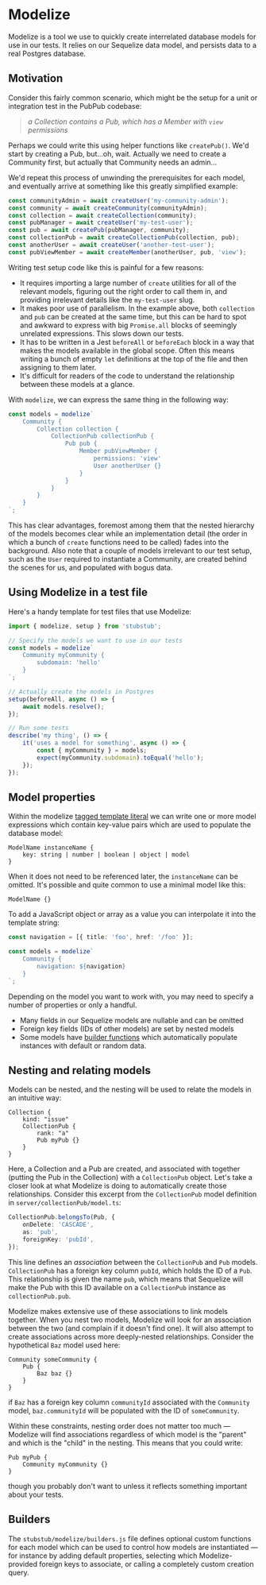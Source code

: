 # Modelize

Modelize is a tool we use to quickly create interrelated database models for use in our tests. It relies on our Sequelize data model, and persists data to a real Postgres database.

## Motivation

Consider this fairly common scenario, which might be the setup for a unit or integration test in the PubPub codebase:

> _a Collection contains a Pub, which has a Member with `view` permissions_

Perhaps we could write this using helper functions like `createPub()`. We'd start by creating a Pub, but...oh, wait. Actually we need to create a Community first, but actually that Community needs an admin...

We'd repeat this process of unwinding the prerequisites for each model, and eventually arrive at something like this greatly simplified example:

```ts
const communityAdmin = await createUser('my-community-admin');
const community = await createCommunity(communityAdmin);
const collection = await createCollection(community);
const pubManager = await createUser('my-test-user');
const pub = await createPub(pubManager, community);
const collectionPub = await createCollectionPub(collection, pub);
const anotherUser = await createUser('another-test-user');
const pubViewMember = await createMember(anotherUser, pub, 'view');
```

Writing test setup code like this is painful for a few reasons:

-   It requires importing a large number of `create` utilities for all of the relevant models, figuring out the right order to call them in, and providing irrelevant details like the `my-test-user` slug.
-   It makes poor use of parallelism. In the example above, both `collection` and `pub` can be created at the same time, but this can be hard to spot and awkward to express with big `Promise.all` blocks of seemingly unrelated expressions. This slows down our tests.
-   It has to be written in a Jest `beforeAll` or `beforeEach` block in a way that makes the models available in the global scope. Often this means writing a bunch of empty `let` definitions at the top of the file and then assigning to them later.
-   It's difficult for readers of the code to understand the relationship between these models at a glance.

With `modelize`, we can express the same thing in the following way:

```ts
const models = modelize`
    Community {
        Collection collection {
            CollectionPub collectionPub {
                Pub pub {
                    Member pubViewMember {
                        permissions: 'view'
                        User anotherUser {}
                    }
                }
            }
        }
    }
`;
```

This has clear advantages, foremost among them that the nested hierarchy of the models becomes clear while an implementation detail (the order in which a bunch of `create` functions need to be called) fades into the background. Also note that a couple of models irrelevant to our test setup, such as the `User` required to instantiate a Community, are created behind the scenes for us, and populated with bogus data.

## Using Modelize in a test file

Here's a handy template for test files that use Modelize:

```ts
import { modelize, setup } from 'stubstub';

// Specify the models we want to use in our tests
const models = modelize`
    Community myCommunity {
        subdomain: 'hello'
    }
`;

// Actually create the models in Postgres
setup(beforeAll, async () => {
	await models.resolve();
});

// Run some tests
describe('my thing', () => {
	it('uses a model for something', async () => {
		const { myCommunity } = models;
		expect(myCommunity.subdomain).toEqual('hello');
	});
});
```

## Model properties

Within the modelize [tagged template literal](https://developer.mozilla.org/en-US/docs/Web/JavaScript/Reference/Template_literals) we can write one or more model expressions which contain key-value pairs which are used to populate the database model:

```
ModelName instanceName {
    key: string | number | boolean | object | model
}
```

When it does not need to be referenced later, the `instanceName` can be omitted. It's possible and quite common to use a minimal model like this:

```
ModelName {}
```

To add a JavaScript object or array as a value you can interpolate it into the template string:

```ts
const navigation = [{ title: 'foo', href: '/foo' }];

const models = modelize`
    Community {
        navigation: ${navigation}
    }
`;
```

Depending on the model you want to work with, you may need to specify a number of properties or only a handful.

-   Many fields in our Sequelize models are nullable and can be omitted
-   Foreign key fields (IDs of other models) are set by nested models
-   Some models have [builder functions](#Builders) which automatically populate instances with default or random data.

## Nesting and relating models

Models can be nested, and the nesting will be used to relate the models in an intuitive way:

```
Collection {
    kind: "issue"
    CollectionPub {
        rank: "a"
        Pub myPub {}
    }
}
```

Here, a Collection and a Pub are created, and associated with together (putting the Pub in the Collection) with a `CollectionPub` object. Let's take a closer look at what Modelize is doing to automatically create those relationships. Consider this excerpt from the `CollectionPub` model definition in `server/collectionPub/model.ts`:

```ts
CollectionPub.belongsTo(Pub, {
	onDelete: 'CASCADE',
	as: 'pub',
	foreignKey: 'pubId',
});
```

This line defines an _association_ between the `CollectionPub` and `Pub` models. `CollectionPub` has a foreign key column `pubId`, which holds the ID of a `Pub`. This relationship is given the name `pub`, which means that Sequelize will make the Pub with this ID available on a `CollectionPub` instance as `collectionPub.pub`.

Modelize makes extensive use of these associations to link models together. When you nest two models, Modelize will look for an association between the two (and complain if it doesn't find one). It will also attempt to create associations across more deeply-nested relationships. Consider the hypothetical `Baz` model used here:

```
Community someCommunity {
    Pub {
        Baz baz {}
    }
}
```

if `Baz` has a foreign key column `communityId` associated with the `Community` model, `baz.communityId` will be populated with the ID of `someCommunity`.

Within these constraints, nesting order does not matter too much — Modelize will find associations regardless of which model is the "parent" and which is the "child" in the nesting. This means that you could write:

```
Pub myPub {
    Community myCommunity {}
}
```

though you probably don't want to unless it reflects something important about your tests.

## Builders

The `stubstub/modelize/builders.js` file defines optional custom functions for each model which can be used to control how models are instantiated — for instance by adding default properties, selecting which Modelize-provided foreign keys to associate, or calling a completely custom creation query.
